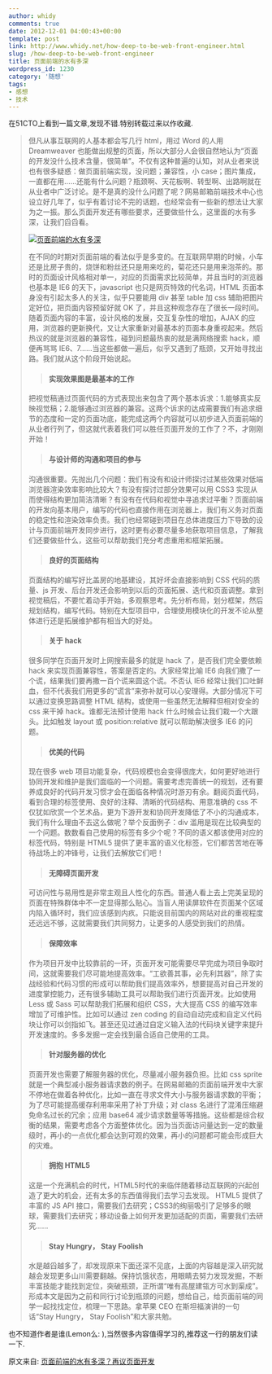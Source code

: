 ```yaml
---
author: whidy
comments: true
date: 2012-12-01 04:00:43+00:00
template: post
link: http://www.whidy.net/how-deep-to-be-web-front-engineer.html
slug: /how-deep-to-be-web-front-engineer
title: 页面前端的水有多深
wordpress_id: 1230
category: '随想'
tags:
- 感想
- 技术
---
```


在51CTO上看到一篇文章,发现不错.特别转载过来以作收藏.


<blockquote>但凡从事互联网的人基本都会写几行 html，用过 Word 的人用 Dreamweaver 也能做出规整的页面，所以大部分人会很自然地认为“页面的开发没什么技术含量，很简单”。不仅有这种普遍的认知，对从业者来说也有很多疑惑：做页面前端实现，没问题；兼容性，小 case；图片集成，一直都在用……还能有什么问题？瓶颈啊、天花板啊、转型啊、出路啊就在从业者中广泛讨论。是不是真的没什么问题了呢？网易邮箱前端技术中心也设立好几年了，似乎有着讨论不完的话题，也经常会有一些新的想法让大家为之一振。那么页面开发还有哪些要求，还要做些什么，这里面的水有多深，让我们舀舀看。

[![页面前端的水有多深](/wp-content/uploads/2012/12/net.jpg)](/wp-content/uploads/2012/12/net.jpg)

<!-- more -->

在不同的时期对页面前端的看法似乎是多变的。在互联网早期的时候，小车还是比房子贵的，烧饼和粉丝还只是用来吃的，菊花还只是用来泡茶的。那时的页面设计风格相对单一，对应的页面需求比较简单，并且当时的浏览器也基本是 IE6 的天下，javascript 也只是网页特效的代名词，HTML 页面本身没有引起太多人的关注，似乎只要能用 div 甚至 table 加 css 辅助把图片定好位，把页面内容预留好就 OK 了，并且这种观念存在了很长一段时间。随着页面内容的丰富，设计风格的发展，交互复杂性的增加，AJAX 的应用，浏览器的更新换代，又让大家重新对最基本的页面本身重视起来。然后热议的就是浏览器的兼容性，碰到问题最热衷的就是满网络搜索 hack，顺便再骂骂 IE6、7……当这些都做一遍后，似乎又遇到了瓶颈，又开始寻找出路。我们就从这个阶段开始说起。

> 
> #### 实现效果图是最基本的工作
> 
> 
把视觉稿通过页面代码的方式表现出来包含了两个基本诉求：1.能够真实反映视觉稿；2.能够通过浏览器的兼容。这两个诉求的达成需要我们有追求细节的态度和一定的页面功底，能完成这两个内容就可以初步进入页面前端的从业者行列了，但这就代表着我们可以胜任页面开发的工作了？不，才刚刚开始！

> 
> #### 与设计师的沟通和项目的参与
> 
> 
沟通很重要。先抛出几个问题：我们有没有和设计师探讨过某些效果对低端浏览器渲染效率影响比较大？有没有探讨过部分效果可以用 CSS3 实现从而使得结构更加简洁清晰？有没有在代码和视觉中寻追求过平衡？页面前端的开发向基本用户，编写的代码也直接作用在浏览器上，我们有义务对页面的稳定性和渲染效率负责。我们也经常碰到项目在总体进度压力下导致的设计与页面前端开发同步进行，这时更有必要尽量多地获取项目信息，了解我们还要做些什么，这些可以帮助我们充分考虑重用和框架拓展。

> 
> #### 良好的页面结构
> 
> 
页面结构的编写好比盖房的地基建设，其好坏会直接影响到 CSS 代码的质量、js 开发、后台开发还会影响到以后的页面拓展、迭代和页面调整。拿到视觉稿后，不要忙着动手开始，多观察思考。先分析布局，划分框架，然后规划结构，编写代码。特别在大型项目中，合理使用模块化的开发不论从整体进行还是拓展维护都有相当大的好处。

> 
> #### 关于 hack
> 
> 
很多同学在页面开发时上网搜索最多的就是 hack 了，是否我们完全要依赖 hack 来实现页面兼容性，答案是否定的。大家经常比喻 IE6 向我们撒了一个谎，结果我们要再撒一百个谎来圆这个谎。不否认 IE6 经常让我们口吐鲜血，但不代表我们用更多的“谎言”来弥补就可以心安理得。大部分情况下可以通过变换思路调整 HTML 结构，或使用一些虽然无法解释但相对安全的 css 来干掉 hack。谁都无法预计使用 hack 什么时候会让我们栽一个大跟头。比如触发 layout 或 position:relative 就可以帮助解决很多 IE6 的问题。

> 
> #### 优美的代码
> 
> 
现在很多 web 项目功能复杂，代码规模也会变得很庞大，如何更好地进行协同开发和维护是我们面临的一个问题。需要考虑完善统一的规划，还有要养成良好的代码开发习惯才会在面临各种情况时游刃有余。翻阅页面代码，看到合理的标签使用、良好的注释、清晰的代码结构、用意准确的 css 不仅犹如欣赏一个艺术品，更为下游开发和协同开发降低了不小的沟通成本，我们有什么理由不去这么做呢？举个反面例子：div 滥用是现在比较典型的一个问题。数数看自己使用的标签有多少个呢？不同的语义都该使用对应的标签代码，特别是 HTML5 提供了更丰富的语义化标签，它们都苦苦地在等待战场上的冲锋号，让我们去解放它们吧！

> 
> #### 无障碍页面开发
> 
> 
可访问性与易用性是非常主观且人性化的东西。普通人看上去上完美呈现的页面在特殊群体中不一定显得那么贴心。当盲人用读屏软件在页面某个区域内陷入循环时，我们应该感到内疚。只能说目前国内的网站对此的重视程度还远远不够，这就需要我们共同努力，让更多的人感受到我们的热情。

> 
> #### 保障效率
> 
> 
作为项目开发中比较靠前的一环，页面开发可能需要尽早完成为项目争取时间，这就需要我们尽可能地提高效率。“工欲善其事，必先利其器”，除了实战经验和代码习惯的形成可以帮助我们提高效率外，想要提高对自己开发的进度掌控能力，还有很多辅助工具可以帮助我们进行页面开发。比如使用 Less 或 Sass 可以帮助我们拓展和组织 CSS，大大提高 CSS 的编写效率增加了可维护性。比如可以通过 zen coding 的自动自动完成和自定义代码块让你可以剑指如飞。甚至还见过通过自定义输入法的代码块关键字来提升开发速度的。多多发掘一定会找到最合适自己使用的工具。

> 
> #### 针对服务器的优化
> 
> 
页面开发也需要了解服务器的优化，尽量减小服务器负担。比如 css sprite 就是一个典型减小服务器请求数的例子。在网易邮箱的页面前端开发中大家不停地在做着各种优化，比如一直在寻求文件大小与服务器请求数的平衡；为了尽可能提高缓存利用率采用了补丁升级；对 class 名进行了混淆压缩避免命名过长的冗余；应用 base64 减少请求数量等等措施。这些都是综合权衡的结果，需要考虑各个方面整体优化。因为当页面访问量达到一定的数量级时，再小的一点优化都会达到可观的效果，再小的问题都可能会形成巨大的灾难。

> 
> #### 拥抱 HTML5
> 
> 
这是一个充满机会的时代，HTML5时代的来临伴随着移动互联网的兴起创造了更大的机会，还有太多的东西值得我们去学习去发现。 HTML5 提供了丰富的 JS API 接口，需要我们去研究；CSS3的绚丽吸引了足够多的眼球，需要我们去研究；移动设备上如何开发更加适配的页面，需要我们去研究……

> 
> #### Stay Hungry， Stay Foolish
> 
> 
水是越舀越多了，却发现原来下面还深不见底，上面的内容越是深入研究就越会发现更多山川需要翻越。保持饥饿状态，用眼睛去努力发现发掘，不断丰富技能才能找到定位，突破瓶颈，正所谓“唯有高屋建瓴方可水到渠成”。形成本文是因为之前和同行讨论到瓶颈的问题，想给自己，给页面前端的同学一起找找定位，梳理一下思路。拿苹果 CEO 在斯坦福演讲的一句话“Stay Hungry， Stay Foolish”和大家共勉。</blockquote>


也不知道作者是谁(Lemon么: ),当然很多内容值得学习的,推荐这一行的朋友们读一下.

原文来自: [页面前端的水有多深？再议页面开发](http://ntesmailfetc.blog.163.com/blog/static/206287061201241692848617/)
